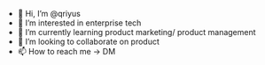 - 👋 Hi, I’m @qriyus
- 👀 I’m interested in enterprise tech
- 🌱 I’m currently learning product marketing/ product management
- 💞️ I’m looking to collaborate on product
- 📫 How to reach me -> DM

<!---
qriyus/qriyus is a ✨ special ✨ repository because its `README.md` (this file) appears on your GitHub profile.
You can click the Preview link to take a look at your changes.
--->
